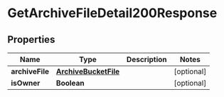 

# GetArchiveFileDetail200Response


## Properties

| Name | Type | Description | Notes |
|------------ | ------------- | ------------- | -------------|
|**archiveFile** | [**ArchiveBucketFile**](ArchiveBucketFile.md) |  |  [optional] |
|**isOwner** | **Boolean** |  |  [optional] |



